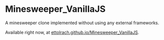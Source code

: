 # Minesweeper_VanillaJS
A minesweeper clone implemented without using any external frameworks.

Available right now, at [ettolrach.github.io/Minesweeper_VanillaJS](https://ettolrach.github.io/Minesweeper_VanillaJS).
